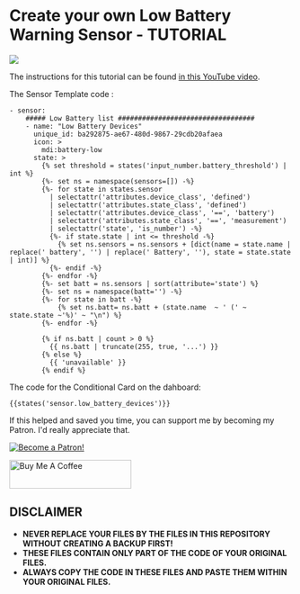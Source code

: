 # Create your own Low Battery Warning Sensor - TUTORIAL

<a href="https://youtu.be/VgV_ExVeSfE" target="_blank"><img src="https://github.com/smarthomejunkie/Home-Assistant-Tutorials/raw/master/Low-Battery-Warning-Sensor/Low-Battery-Warning-Sensor-In-Home-Assistant-Thumb.png?raw=true"></a>

The instructions for this tutorial can be found [in this YouTube video](https://youtu.be/VgV_ExVeSfE).

The Sensor Template code :

```
- sensor:
    ##### Low Battery list ##################################
    - name: "Low Battery Devices"
      unique_id: ba292875-ae67-480d-9867-29cdb20afaea
      icon: >
        mdi:battery-low
      state: >
        {% set threshold = states('input_number.battery_threshold') | int %}
        {%- set ns = namespace(sensors=[]) -%}
        {%- for state in states.sensor 
          | selectattr('attributes.device_class', 'defined') 
          | selectattr('attributes.state_class', 'defined') 
          | selectattr('attributes.device_class', '==', 'battery') 
          | selectattr('attributes.state_class', '==', 'measurement') 
          | selectattr('state', 'is_number') -%}
          {%- if state.state | int <= threshold -%}
            {% set ns.sensors = ns.sensors + [dict(name = state.name | replace(' battery', '') | replace(' Battery', ''), state = state.state | int)] %}
          {%- endif -%}
        {%- endfor -%}
        {%- set batt = ns.sensors | sort(attribute='state') %}
        {%- set ns = namespace(batt='') -%}
        {%- for state in batt -%}
            {% set ns.batt= ns.batt + (state.name  ~ ' (' ~ state.state ~'%)' ~ "\n") %}
        {%- endfor -%}

        {% if ns.batt | count > 0 %}
          {{ ns.batt | truncate(255, true, '...') }}
        {% else %}
          {{ 'unavailable' }}
        {% endif %}
```

The code for the Conditional Card on the dahboard:

```
{{states('sensor.low_battery_devices')}}
```

If this helped and saved you time, you can support me by becoming my Patron. I'd really appreciate that.

<a href="https://www.patreon.com/bePatron?u=50155158" target="_blank"><img src="https://github.com/smarthomejunkie/Home-Assistant-Tutorials/blob/master/become-a-patron.png?raw=true" alt="Become a Patron!"></a>

<a href="https://www.buymeacoffee.com/smarthomejunkie" target="_blank"><img src="https://cdn.buymeacoffee.com/buttons/default-blue.png" alt="Buy Me A Coffee" height="51" width="217" ></a>

## DISCLAIMER
* **NEVER REPLACE YOUR FILES BY THE FILES IN THIS REPOSITORY WITHOUT CREATING A BACKUP FIRST!**
* **THESE FILES CONTAIN ONLY PART OF THE CODE OF YOUR ORIGINAL FILES.**
* **ALWAYS COPY THE CODE IN THESE FILES AND PASTE THEM WITHIN YOUR ORIGINAL FILES.**
